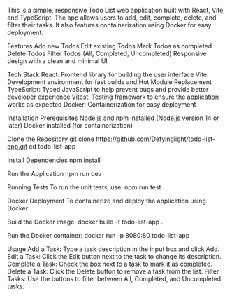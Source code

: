 This is a simple, responsive Todo List web application built with React, Vite, and TypeScript. The app allows users to add, edit, complete, delete, and filter their tasks. It also features containerization using Docker for easy deployment.

Features
Add new Todos
Edit existing Todos
Mark Todos as completed
Delete Todos
Filter Todos (All, Completed, Uncompleted)
Responsive design with a clean and minimal UI

Tech Stack
React: Frontend library for building the user interface
Vite: Development environment for fast builds and Hot Module Replacement
TypeScript: Typed JavaScript to help prevent bugs and provide better developer experience
Vitest: Testing framework to ensure the application works as expected
Docker: Containerization for easy deployment

Installation
Prerequisites
Node.js and npm installed (Node.js version 14 or later)
Docker installed (for containerization)

Clone the Repository
git clone https://github.com/Defyinglight/todo-list-app.git
cd todo-list-app

Install Dependencies
npm install

Run the Application
npm run dev

Running Tests
To run the unit tests, use:
npm run test

Docker Deployment
To containerize and deploy the application using Docker:

Build the Docker image:
docker build -t todo-list-app .

Run the Docker container:
docker run -p 8080:80 todo-list-app

Usage
Add a Task: Type a task description in the input box and click Add.
Edit a Task: Click the Edit button next to the task to change its description.
Complete a Task: Check the box next to a task to mark it as completed.
Delete a Task: Click the Delete button to remove a task from the list.
Filter Tasks: Use the buttons to filter between All, Completed, and Uncompleted tasks.
